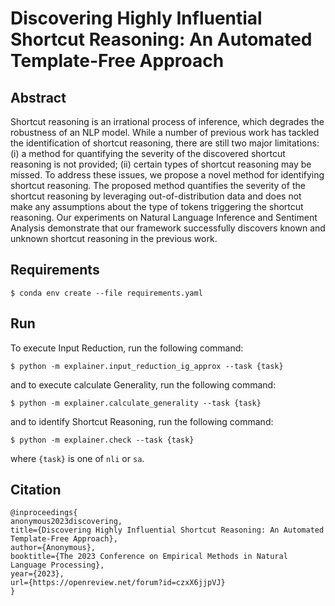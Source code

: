 # Discovering Highly Influential Shortcut Reasoning: An Automated Template-Free Approach

## Abstract
Shortcut reasoning is an irrational process of inference, which degrades the robustness of an NLP model.
While a number of previous work has tackled the identification of shortcut reasoning, there are still two major limitations: (i) a method for quantifying the severity of the discovered shortcut reasoning is not provided; (ii) certain types of shortcut reasoning may be missed.
To address these issues, we propose a novel method for identifying shortcut reasoning.
The proposed method quantifies the severity of the shortcut reasoning by leveraging out-of-distribution data and does not make any assumptions about the type of tokens triggering the shortcut reasoning.
Our experiments on Natural Language Inference and Sentiment Analysis demonstrate that our framework successfully discovers known and unknown shortcut reasoning in the previous work.

## Requirements
```linux
$ conda env create --file requirements.yaml
```

## Run
To execute Input Reduction, run the following command:
```linux
$ python -m explainer.input_reduction_ig_approx --task {task}
```
and to execute calculate Generality, run the following command:
```linux
$ python -m explainer.calculate_generality --task {task}
```
and to identify Shortcut Reasoning, run the following command:
```linux
$ python -m explainer.check --task {task}
```
where `{task}` is one of `nli` or `sa`.

## Citation
```
@inproceedings{
anonymous2023discovering,
title={Discovering Highly Influential Shortcut Reasoning: An Automated Template-Free Approach},
author={Anonymous},
booktitle={The 2023 Conference on Empirical Methods in Natural Language Processing},
year={2023},
url={https://openreview.net/forum?id=czxX6jjpVJ}
}
```
